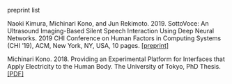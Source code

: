   
preprint list  
  
Naoki Kimura, Michinari Kono, and Jun Rekimoto. 2019. SottoVoce: An Ultrasound Imaging-Based Silent Speech Interaction Using Deep Neural Networks. 2019 CHI Conference on Human Factors in Computing Systems (CHI ’19), ACM, New York, NY, USA, 10 pages. <a href="https://mkono505.github.io/preprint/sottovoce_chi2019_preprint.pdf">[preprint]</a>    
  
Michinari Kono. 2018. Providing an Experimental Platform for Interfaces that Apply Electricity to the Human Body. The University of Tokyo, PhD Thesis. <a href="https://mkono505.github.io/preprint/kono_phdthesis_2018_compressed.pdf">[PDF]</a>  
